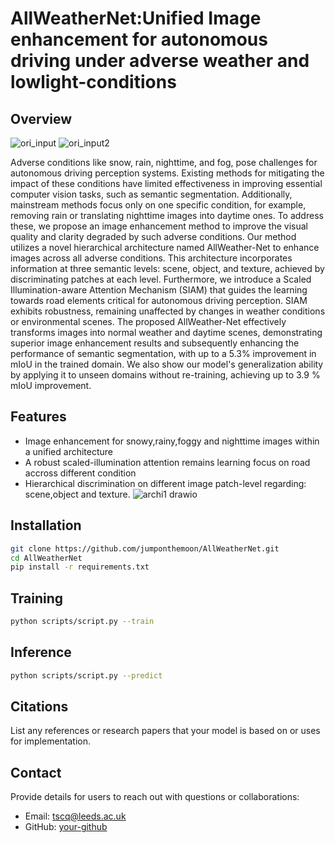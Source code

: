 # AllWeatherNet:Unified Image enhancement for autonomous driving under adverse weather and lowlight-conditions

## Overview
![ori_input](https://github.com/Jumponthemoon/AllWeatherNet/assets/39290403/15efd3e4-f878-4295-9e85-6b686d79eddc)
![ori_input2](https://github.com/Jumponthemoon/AllWeatherNet/assets/39290403/0eb1a130-5ba3-4ed4-bef2-49a4b922e2ff)

Adverse conditions like snow, rain, nighttime, and fog, pose challenges for autonomous driving perception systems. Existing methods for mitigating the impact of these conditions have limited effectiveness in improving essential computer vision tasks, such as semantic segmentation. Additionally, mainstream methods focus only on one specific condition, for example, removing rain or translating nighttime images into daytime ones. To address these, we propose an image enhancement method to improve the visual quality and clarity degraded by such adverse conditions. Our method utilizes a novel hierarchical architecture named AllWeather-Net to enhance images across all adverse conditions. This architecture incorporates information at three semantic levels: scene, object, and texture, achieved by discriminating patches at each level. Furthermore, we introduce a Scaled Illumination-aware Attention Mechanism (SIAM) that guides the learning towards road elements critical for autonomous driving perception. SIAM exhibits robustness, remaining unaffected by changes in weather conditions or environmental scenes. The proposed AllWeather-Net effectively transforms images into normal weather and daytime scenes, demonstrating superior image enhancement results and subsequently enhancing the performance of semantic segmentation, with up to a 5.3\% improvement in mIoU in the trained domain.  We also show our model's generalization ability by applying it to unseen domains without re-training, achieving up to 3.9 \% mIoU improvement. 
## Features
- Image enhancement for snowy,rainy,foggy and nighttime images within a unified architecture
- A robust scaled-illumination attention remains learning focus on road accross different condition 
- Hierarchical discrimination on different image patch-level regarding: scene,object and texture.
![archi1 drawio](https://github.com/Jumponthemoon/AllWeatherNet/assets/39290403/0fb128f1-b5c7-4e13-a718-a1254779022a)

## Installation
```bash
git clone https://github.com/jumponthemoon/AllWeatherNet.git
cd AllWeatherNet
pip install -r requirements.txt
```

## Training
```bash
python scripts/script.py --train

```

## Inference
```bash
python scripts/script.py --predict

```


## Citations

List any references or research papers that your model is based on or uses for implementation.

## Contact

Provide details for users to reach out with questions or collaborations:

- Email: tscq@leeds.ac.uk
- GitHub: [your-github](https://github.com/jumponthemoon)
